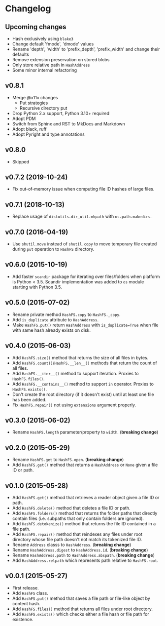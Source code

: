 # Changelog

## Upcoming changes

- Hash exclusively using `blake3`
- Change default 'fmode', 'dmode' values
- Rename 'depth', 'width' to 'prefix_depth', 'prefix_width' and change their defaults
- Remove extension preservation on stored blobs
- Only store relative path in `HashAddress`
- Some minor internal refactoring

## v0.8.1

- Merge @x11x changes
    - Put strategies
    - Recursive directory put
- Drop Python 2.x support, Python 3.10+ required
- Adopt PDM
- Switch from Sphinx and RST to MkDocs and Markdown
- Adopt black, ruff
- Adopt Pyright and type annotations

## v0.8.0

- Skipped

## v0.7.2 (2019-10-24)

-   Fix out-of-memory issue when computing file ID hashes of large
    files.

## v0.7.1 (2018-10-13)

-   Replace usage of `distutils.dir_util.mkpath` with
    `os.path.makedirs`.

## v0.7.0 (2016-04-19)

-   Use `shutil.move` instead of `shutil.copy` to move temporary file
    created during `put` operation to `HashFS` directory.

## v0.6.0 (2015-10-19)

-   Add faster `scandir` package for iterating over files/folders when
    platform is Python \< 3.5. Scandir implementation was added to `os`
    module starting with Python 3.5.

## v0.5.0 (2015-07-02)

-   Rename private method `HashFS.copy` to `HashFS._copy`.
-   Add `is_duplicate` attribute to `HashAddress`.
-   Make `HashFS.put()` return `HashAddress` with `is_duplicate=True`
    when file with same hash already exists on disk.

## v0.4.0 (2015-06-03)

-   Add `HashFS.size()` method that returns the size of all files in
    bytes.
-   Add `HashFS.count()`/`HashFS.__len__()` methods that return the
    count of all files.
-   Add `HashFS.__iter__()` method to support iteration. Proxies to
    `HashFS.files()`.
-   Add `HashFS.__contains__()` method to support `in` operator. Proxies
    to `HashFS.exists()`.
-   Don\'t create the root directory (if it doesn\'t exist) until at
    least one file has been added.
-   Fix `HashFS.repair()` not using `extensions` argument properly.

## v0.3.0 (2015-06-02)

-   Rename `HashFS.length` parameter/property to `width`. (**breaking
    change**)

## v0.2.0 (2015-05-29)

-   Rename `HashFS.get` to `HashFS.open`. (**breaking change**)
-   Add `HashFS.get()` method that returns a `HashAddress` or `None`
    given a file ID or path.

## v0.1.0 (2015-05-28)

-   Add `HashFS.get()` method that retrieves a reader object given a
    file ID or path.
-   Add `HashFS.delete()` method that deletes a file ID or path.
-   Add `HashFS.folders()` method that returns the folder paths that
    directly contain files (i.e. subpaths that only contain folders are
    ignored).
-   Add `HashFS.detokenize()` method that returns the file ID contained
    in a file path.
-   Add `HashFS.repair()` method that reindexes any files under root
    directory whose file path doesn\'t not match its tokenized file ID.
-   Rename `Address` classs to `HashAddress`. (**breaking change**)
-   Rename `HashAddress.digest` to `HashAddress.id`. (**breaking
    change**)
-   Rename `HashAddress.path` to `HashAddress.abspath`. (**breaking
    change**)
-   Add `HashAddress.relpath` which represents path relative to
    `HashFS.root`.

## v0.0.1 (2015-05-27)

-   First release.
-   Add `HashFS` class.
-   Add `HashFS.put()` method that saves a file path or file-like object
    by content hash.
-   Add `HashFS.files()` method that returns all files under root
    directory.
-   Add `HashFS.exists()` which checks either a file hash or file path
    for existence.
